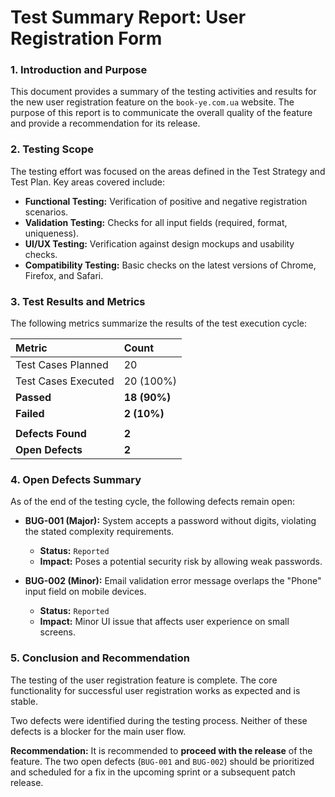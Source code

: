 # Test Summary Report: User Registration Form

### 1. Introduction and Purpose
This document provides a summary of the testing activities and results for the new user registration feature on the `book-ye.com.ua` website. The purpose of this report is to communicate the overall quality of the feature and provide a recommendation for its release.

### 2. Testing Scope
The testing effort was focused on the areas defined in the Test Strategy and Test Plan. Key areas covered include:
*   **Functional Testing:** Verification of positive and negative registration scenarios.
*   **Validation Testing:** Checks for all input fields (required, format, uniqueness).
*   **UI/UX Testing:** Verification against design mockups and usability checks.
*   **Compatibility Testing:** Basic checks on the latest versions of Chrome, Firefox, and Safari.

### 3. Test Results and Metrics
The following metrics summarize the results of the test execution cycle:

| Metric | Count |
| :--- | :--- |
| Test Cases Planned | 20 |
| Test Cases Executed | 20 (100%) |
| **Passed** | **18 (90%)** |
| **Failed** | **2 (10%)** |
| | |
| **Defects Found** | **2** |
| **Open Defects** | **2** |

### 4. Open Defects Summary
As of the end of the testing cycle, the following defects remain open:

*   **BUG-001 (Major):** System accepts a password without digits, violating the stated complexity requirements.
    *   **Status:** `Reported`
    *   **Impact:** Poses a potential security risk by allowing weak passwords.

*   **BUG-002 (Minor):** Email validation error message overlaps the "Phone" input field on mobile devices.
    *   **Status:** `Reported`
    *   **Impact:** Minor UI issue that affects user experience on small screens.

### 5. Conclusion and Recommendation
The testing of the user registration feature is complete. The core functionality for successful user registration works as expected and is stable.

Two defects were identified during the testing process. Neither of these defects is a blocker for the main user flow.

**Recommendation:**
It is recommended to **proceed with the release** of the feature. The two open defects (`BUG-001` and `BUG-002`) should be prioritized and scheduled for a fix in the upcoming sprint or a subsequent patch release.
